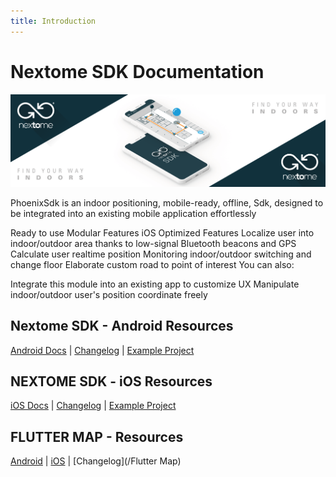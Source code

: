 ```yaml
---
title: Introduction
---
```

# Nextome SDK Documentation

![Nextome Android SDK Cover](/assets/cover.png)

PhoenixSdk is an indoor positioning, mobile-ready, offline, Sdk, designed to be integrated into an existing mobile application effortlessly

Ready to use
Modular Features
iOS Optimized
Features
Localize user into indoor/outdoor area thanks to low-signal Bluetooth beacons and GPS
Calculate user realtime position
Monitoring indoor/outdoor switching and change floor
Elaborate custom road to point of interest
You can also:

Integrate this module into an existing app to customize UX
Manipulate indoor/outdoor user's position coordinate freely

## Nextome SDK - Android Resources
[Android Docs](Android/Integration.md) | [Changelog](Android/changelog.md) | [Example Project](https://github.com/Nextome/nextome-phoenix-android-whitelabel)

## NEXTOME SDK - iOS Resources
[iOS Docs](iOS/integration.md) | [Changelog](iOS/changelog.md) | [Example Project](https://github.com/Nextome/nextome-phoenix-iOS-whitelabel)

## FLUTTER MAP - Resources
[Android](Android/Integration/#flutter-map-module) | [iOS](iOS/integration/#flutter-map) | [Changelog](/Flutter Map)
